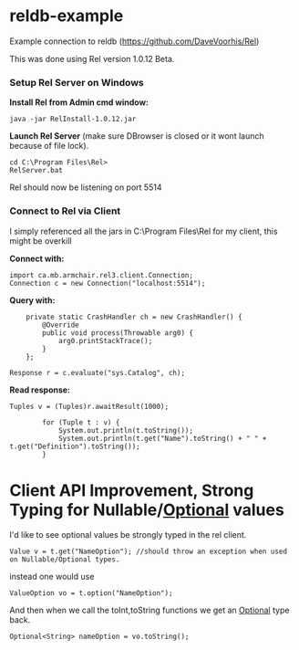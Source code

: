 # reldb-example
Example connection to reldb (https://github.com/DaveVoorhis/Rel)

This was done using Rel version 1.0.12 Beta.

### Setup Rel Server on Windows

**Install Rel from Admin cmd window:**
```
java -jar RelInstall-1.0.12.jar
```
**Launch Rel Server** (make sure DBrowser is closed or it wont launch because of file lock).
```
cd C:\Program Files\Rel>
RelServer.bat
```
Rel should now be listening on port 5514

### Connect to Rel via Client
I simply referenced all the jars in C:\Program Files\Rel for my client, this might be overkill

**Connect with:**
```
import ca.mb.armchair.rel3.client.Connection;
Connection c = new Connection("localhost:5514");
```

**Query with:**
```
	private static CrashHandler ch = new CrashHandler() {
		@Override
		public void process(Throwable arg0) {
			arg0.printStackTrace();
		}
	};

Response r = c.evaluate("sys.Catalog", ch);
```

**Read response:**
```
Tuples v = (Tuples)r.awaitResult(1000);

		for (Tuple t : v) {
			System.out.println(t.toString());
			System.out.println(t.get("Name").toString() + " " + t.get("Definition").toString());
		}
```

# Client API Improvement, Strong Typing for Nullable/[Optional](https://docs.oracle.com/javase/8/docs/api/java/util/Optional.html) values
I'd like to see optional values be strongly typed in the rel client.
```
Value v = t.get("NameOption"); //should throw an exception when used on Nullable/Optional types.
```
instead one would use
```
ValueOption vo = t.option("NameOption");
```

And then when we call the toInt,toString functions we get an [Optional<T>](https://docs.oracle.com/javase/8/docs/api/java/util/Optional.html) type back.
```
Optional<String> nameOption = vo.toString();
```



```
